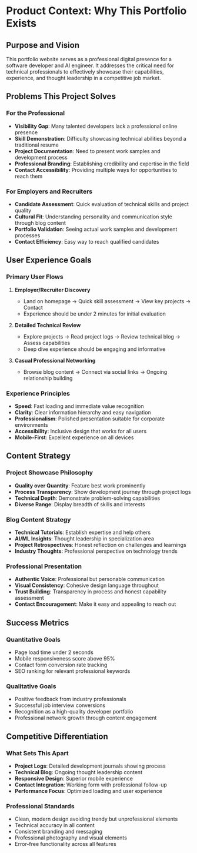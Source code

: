 # Product Context: Why This Portfolio Exists

## Purpose and Vision
This portfolio website serves as a professional digital presence for a software developer and AI engineer. It addresses the critical need for technical professionals to effectively showcase their capabilities, experience, and thought leadership in a competitive job market.

## Problems This Project Solves

### For the Professional
- **Visibility Gap**: Many talented developers lack a professional online presence
- **Skill Demonstration**: Difficulty showcasing technical abilities beyond a traditional resume
- **Project Documentation**: Need to present work samples and development process
- **Professional Branding**: Establishing credibility and expertise in the field
- **Contact Accessibility**: Providing multiple ways for opportunities to reach them

### For Employers and Recruiters
- **Candidate Assessment**: Quick evaluation of technical skills and project quality
- **Cultural Fit**: Understanding personality and communication style through blog content
- **Portfolio Validation**: Seeing actual work samples and development processes
- **Contact Efficiency**: Easy way to reach qualified candidates

## User Experience Goals

### Primary User Flows
1. **Employer/Recruiter Discovery**
   - Land on homepage → Quick skill assessment → View key projects → Contact
   - Experience should be under 2 minutes for initial evaluation

2. **Detailed Technical Review**
   - Explore projects → Read project logs → Review technical blog → Assess capabilities
   - Deep dive experience should be engaging and informative

3. **Casual Professional Networking**
   - Browse blog content → Connect via social links → Ongoing relationship building

### Experience Principles
- **Speed**: Fast loading and immediate value recognition
- **Clarity**: Clear information hierarchy and easy navigation
- **Professionalism**: Polished presentation suitable for corporate environments
- **Accessibility**: Inclusive design that works for all users
- **Mobile-First**: Excellent experience on all devices

## Content Strategy

### Project Showcase Philosophy
- **Quality over Quantity**: Feature best work prominently
- **Process Transparency**: Show development journey through project logs
- **Technical Depth**: Demonstrate problem-solving capabilities
- **Diverse Range**: Display breadth of skills and interests

### Blog Content Strategy
- **Technical Tutorials**: Establish expertise and help others
- **AI/ML Insights**: Thought leadership in specialization area
- **Project Retrospectives**: Honest reflection on challenges and learnings
- **Industry Thoughts**: Professional perspective on technology trends

### Professional Presentation
- **Authentic Voice**: Professional but personable communication
- **Visual Consistency**: Cohesive design language throughout
- **Trust Building**: Transparency in process and honest capability assessment
- **Contact Encouragement**: Make it easy and appealing to reach out

## Success Metrics

### Quantitative Goals
- Page load time under 2 seconds
- Mobile responsiveness score above 95%
- Contact form conversion rate tracking
- SEO ranking for relevant professional keywords

### Qualitative Goals
- Positive feedback from industry professionals
- Successful job interview conversions
- Recognition as a high-quality developer portfolio
- Professional network growth through content engagement

## Competitive Differentiation

### What Sets This Apart
- **Project Logs**: Detailed development journals showing process
- **Technical Blog**: Ongoing thought leadership content
- **Responsive Design**: Superior mobile experience
- **Contact Integration**: Working form with professional follow-up
- **Performance Focus**: Optimized loading and user experience

### Professional Standards
- Clean, modern design avoiding trendy but unprofessional elements
- Technical accuracy in all content
- Consistent branding and messaging
- Professional photography and visual elements
- Error-free functionality across all features
